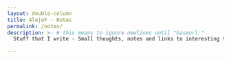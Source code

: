 ```yaml
---
layout: double-column
title: AlejoF - Notes
permalink: /notes/
description: >- # this means to ignore newlines until "baseurl:"
  Stuff that I write - Small thoughts, notes and links to interesting things.

---
```

